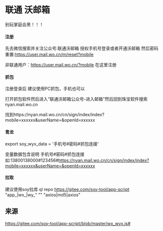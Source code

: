 # 联通 沃邮箱
别玩掌庭会黑！！！

#### 注册
先去微信搜索并关注公众号:联通沃邮箱
授权手机号登录或者开通沃邮箱
然后密码重置:https://user.mail.wo.cn/m/reset?mobile

非联通用户：https://user.mail.wo.cn/?mobile 在这里注册

#### 抓包
注册登录后 建议使用PC抓包，手机也可以

打开抓包软件然后进入“联通沃邮箱公众号-进入邮箱”然后回到珠宝软件搜索nyan.mail.wo.cn

找到https://nyan.mail.wo.cn/cn/sign/index/index?mobile=xxxxxx&userName=&openId=xxxxxx

#### 青龙
export soy_wyx_data = '手机号#密码#抓包连接'

变量数据包含说明 手机号#密码#抓包连接
如:13800138000#123456#https://nyan.mail.wo.cn/cn/sign/index/index?mobile=xxxxxx&userName=&openId=xxxxxx

#### 拉取
建议使用soy拉库
ql repo https://gitee.com/soy-tool/app-script "app_|wx_|wy_" "" "axios|md5|axios"

## 来源
https://gitee.com/soy-tool/app-script/blob/master/wx_wyx.js#

